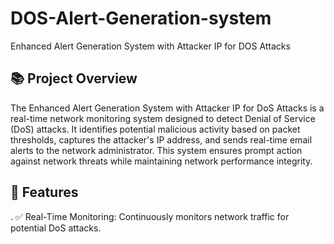 # DOS-Alert-Generation-system
Enhanced Alert Generation System with Attacker IP for DOS Attacks

## 📚 Project Overview
The Enhanced Alert Generation System with Attacker IP for DoS Attacks is a real-time network monitoring system designed to detect Denial of Service (DoS) attacks. It identifies potential malicious activity based on packet thresholds, captures the attacker's IP address, and sends real-time email alerts to the network administrator. This system ensures prompt action against network threats while maintaining network performance integrity.

## 🚀 Features
. ✅ Real-Time Monitoring: Continuously monitors network traffic for potential DoS attacks.
